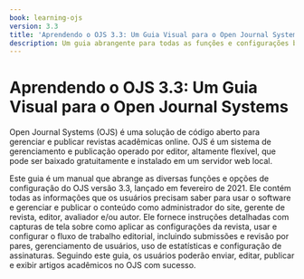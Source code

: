 ```yaml
---
book: learning-ojs
version: 3.3
title: 'Aprendendo o OJS 3.3: Um Guia Visual para o Open Journal Systems'
description: Um guia abrangente para todas as funções e configurações básicas relacionadas à publicação de artigos acadêmicos em Open Journal Systems (OJS).
---
```


# Aprendendo o OJS 3.3: Um Guia Visual para o Open Journal Systems

Open Journal Systems (OJS) é uma solução de código aberto para gerenciar e publicar revistas acadêmicas online. OJS é um sistema de gerenciamento e publicação operado por editor, altamente flexível, que pode ser baixado gratuitamente e instalado em um servidor web local.

Este guia é um manual que abrange as diversas funções e opções de configuração do OJS versão 3.3, lançado em fevereiro de 2021.
Ele contém todas as informações que os usuários precisam saber para usar o software e gerenciar e publicar o conteúdo como administrador do site, gerente de revista, editor,  avaliador e/ou autor.  Ele fornece instruções detalhadas com capturas de tela sobre como aplicar as configurações da revista, usar e configurar o fluxo de trabalho editorial, incluindo submissões e revisão por pares, gerenciamento de usuários, uso de estatísticas e configuração de assinaturas.  Seguindo este guia, os usuários poderão enviar, editar, publicar e exibir artigos acadêmicos no OJS com sucesso.
